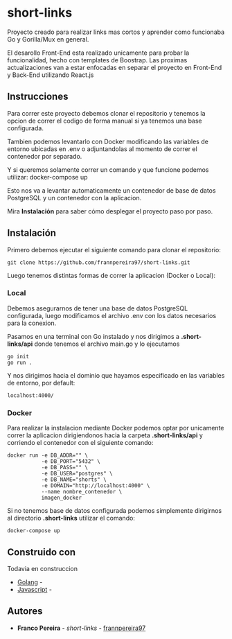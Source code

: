 # short-links
Proyecto creado para realizar links mas cortos y aprender como funcionaba Go y Gorilla/Mux en general.

El desarollo Front-End esta realizado unicamente para probar la funcionalidad, hecho con templates de Boostrap. Las proximas actualizaciones van a estar enfocadas en separar el proyecto en Front-End y Back-End utilizando React.js

## Instrucciones

Para correr este proyecto debemos clonar el repositorio y tenemos la opcion de correr el codigo de forma manual si ya tenemos una base configurada.

Tambien podemos levantarlo con Docker modificando las variables de entorno ubicadas en .env o adjuntandolas al momento de correr el contenedor por separado.

Y si queremos solamente correr un comando y que funcione podemos utilizar: docker-compose up

Esto nos va a levantar automaticamente un contenedor de base de datos PostgreSQL y un contenedor con la aplicacion. 

Mira **Instalación** para saber cómo desplegar el proyecto paso por paso.


## Instalación

Primero debemos ejecutar el siguiente comando para clonar el repositorio:

```
git clone https://github.com/frannpereira97/short-links.git
```

Luego tenemos distintas formas de correr la aplicacion (Docker o Local):

### Local

Debemos asegurarnos de tener una base de datos PostgreSQL configurada, luego modificamos el archivo .env con los datos necesarios para la conexion.

Pasamos en una terminal con Go instalado y nos dirigimos a **.short-links/api** donde tenemos el archivo main.go y lo ejecutamos

```
go init
go run .
```
Y nos dirigimos hacia el dominio que hayamos especificado en las variables de entorno, por default:
```
localhost:4000/
```

### Docker

Para realizar la instalacion mediante Docker podemos optar por unicamente correr la aplicacion dirigiendonos hacia la carpeta **.short-links/api** y corriendo el contenedor con el siguiente comando:
```
docker run -e DB_ADDR="" \
           -e DB_PORT="5432" \
           -e DB_PASS="" \
           -e DB_USER="postgres" \
           -e DB_NAME="shorts" \
           -e DOMAIN="http://localhost:4000" \
           --name nombre_contenedor \
           imagen_docker
```

Si no tenemos base de datos configurada podemos simplemente dirigirnos al directorio **.short-links** utilizar el comando:
```
docker-compose up
```
## Construido con

Todavia en construccion

* [Golang](https://go.dev/doc/) - 
* [Javascript](hhttps://devdocs.io/javascript/) - 

## Autores

* **Franco Pereira** - *short-links* - [frannpereira97](https://github.com/frannpereira97)


